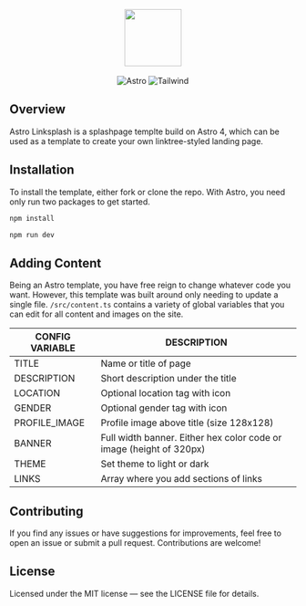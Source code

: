 <p align="center">
    <img src="https://imgur.com/mPN9NWg.png" width="100"><br/><br/>
    <img src="https://img.shields.io/badge/astro-%232C2052.svg?style=for-the-badge&logo=astro&logoColor=white" alt="Astro" />
    <img src="https://img.shields.io/badge/tailwindcss-%2338B2AC.svg?style=for-the-badge&logo=tailwind-css&logoColor=white" alt="Tailwind" />
</p>

## Overview

Astro Linksplash is a splashpage templte build on Astro 4, which can be used as a template to create your own linktree-styled landing page.

## Installation

To install the template, either fork or clone the repo. With Astro, you need only run two packages to get started.

```bash
npm install
```

```bash
npm run dev
```

## Adding Content

Being an Astro template, you have free reign to change whatever code you want. However, this template was built around only needing to update a single file.
`/src/content.ts` contains a variety of global variables that you can edit for all content and images on the site.

| CONFIG VARIABLE | DESCRIPTION                                                         |
| --------------- | ------------------------------------------------------------------- |
| TITLE           | Name or title of page                                               |
| DESCRIPTION     | Short description under the title                                   |
| LOCATION        | Optional location tag with icon                                     |
| GENDER          | Optional gender tag with icon                                       |
| PROFILE_IMAGE   | Profile image above title (size 128x128)                            |
| BANNER          | Full width banner. Either hex color code or image (height of 320px) |
| THEME           | Set theme to light or dark                                          |
| LINKS           | Array where you add sections of links                               |

## Contributing

If you find any issues or have suggestions for improvements, feel free to open an issue or submit a pull request. Contributions are welcome!

## License

Licensed under the MIT license — see the LICENSE file for details.
